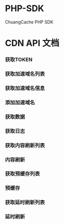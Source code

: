 # PHP-SDK
ChuangCache PHP SDK

# CDN API 文档

### 获取TOKEN
### 获取加速域名列表
### 获取加速域名信息
### 添加加速域名
### 获取数据
### 获取日志
### 获取内容刷新列表
### 内容刷新
### 获取预缓存列表
### 预缓存
### 获取延时刷新列表
### 延时刷新
